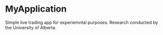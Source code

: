 # MyApplication
Simple live trading app for experiemntal purposes. 
Research conducted by the University of Alberta. 
